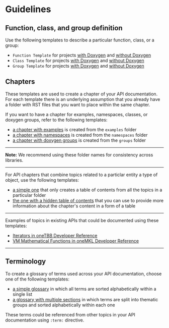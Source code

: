 # Guidelines

## Function, class, and group definition

Use the following templates to describe a particular function, class, or a group:

- `Function Template` for projects [with Doxygen](function_description_doxygen.tmpl) and [without Doxygen](function_description_no_doxygen.tmpl)
- `Class Template` for projects [with Doxygen](class_description_doxygen.tmpl) and [without Doxygen](class_description_no_doxygen.tmpl)
- `Group Template` for projects [with Doxygen](group_description_doxygen.tmpl) and [without Doxygen](group_description_no_doxygen.tmpl)

## Chapters

These templates are used to create a chapter of your API documentation. For each template there is an underlying assumption that you already have a folder with RST files that you want to place within the same chapter.

If you want to have a chapter for examples, namespaces, classes, or doxygen groups, refer to the following templates: 

- [a chapter with examples](examples.tmpl) is created from the `examples` folder
- [a chapter with namespaces](namespaces.tmpl) is created from the `namespaces` folder
- [a chapter with doxygen groups](groups.tmpl) is created from the `groups` folder

---

**Note:** We recommend using these folder names for consistency across libraries.

---


For API chapters that combine topics related to a particlar entity a type of object, use the following templates:

- [a simple one](chapter.tmpl) that only creates a table of contents from all the topics in a particular folder
- [the one with a hidden table of contents](chapter_complex.tmpl) that you can use to provide more information about the chapter's content in a form of a table

---

Examples of topics in existing APIs that could be documented using these templates:

- [Iterators in oneTBB Developer Reference](https://www.intel.com/content/www/us/en/develop/documentation/onetbb-documentation/top/intel-174-oneapi-threading-building-blocks-onetbb-developer-reference/iterators.html)
- [VM Mathematical Functions in oneMKL Developer Reference](https://software.intel.com/content/www/us/en/develop/documentation/oneapi-mkl-dpcpp-developer-reference/top/vector-mathematical-functions/vm-mathematical-functions.html)

---

## Terminology

To create a glossary of terms used across your API documentation, choose one of the following templates:

- [a simple glossary](terminology.tmpl) in which all terms are sorted alphabetically within a single list
- [a glossary with multiple sections](teminology_with_sections.tmpl) in which terms are split into thematic groups and sorted alphabetically within each one

These terms could be referenced from other topics in your API documentation using `:term:` directive.